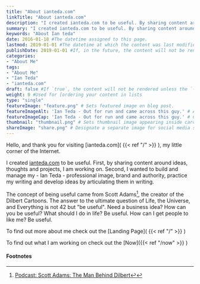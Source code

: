 ```yaml
---
title: "About ianteda.com"
linkTitle: "About ianteda.com"
description: "I created ianteda.com to be useful. By sharing content around ideas, thoughts and projects I am working on. Second I wanted to build and manage my professional image, brand and authority."
summary: "I created ianteda.com to be useful. By sharing content around ideas, thoughts and projects I am working on. Second I wanted to build and manage my professional image, brand and authority."
keywords: "About Ian teda"
date: 2016-01-18 #The datetime assigned to this page.
lastmod: 2019-01-01 #The datetime at which the content was last modified.
publishDate: 2019-01-01 #If, in the future, the content will not be rendered unless the --buildFuture flag is passed to Hugo.
categories:
- "About Me"
tags:
- "About Me"
- "Ian Teda"
- "ianteda.com"
draft: false #If `true`, the content will not be rendered unless the `--buildDrafts` flag is passed to the `hugo` command.
weight: 0 #Used for [ordering your content in lists
type: "single"
featureImage: "feature.png" # Sets featured image on blog post.
featureImageAlt: 'Ian Teda - Out for run and came across this guy.' # Alternative text for featured image.
featureImageCap: 'Ian Teda - Out for run and came across this guy.' # Caption (optional).
thumbnail: "thumbnail.png" # Sets thumbnail image appearing inside card on homepage.
shareImage: "share.png" # Designate a separate image for social media sharing.
---
```


Hello, and thank you for visiting [ianteda.com]( {{< ref "/" >}} ), my little corner of the Internet.

I created [ianteda.com](/) to be useful. First, by sharing content around ideas, thoughts and projects, I am working on. Second,  I wanted to build and manage my - Ian Teda - professional image, brand and authority, practice my writing and develop ideas by articulating them in writing.

The concept of being useful came from Scott Adams[^1], the creator of the Dilbert Cartoons. The answer to the ultimate question of Life, the Universe, and Everything is not 42 but "be useful". Need a business idea? How can you be useful? What should I do in life? Be useful. How can I get people to like me? Be useful.

To find out more about me check out the [Landing Page]( {{< ref "/" >}} )

To find out what I am working on check out the [Now]({{< ref "/now" >}} )    

#### Footnotes

[^1]: [Podcast: Scott Adams: The Man Behind Dilbert](http://fourhourworkweek.com/2015/09/22/scott-adams-the-man-behind-dilbert/)[↩︎](↩︎)
